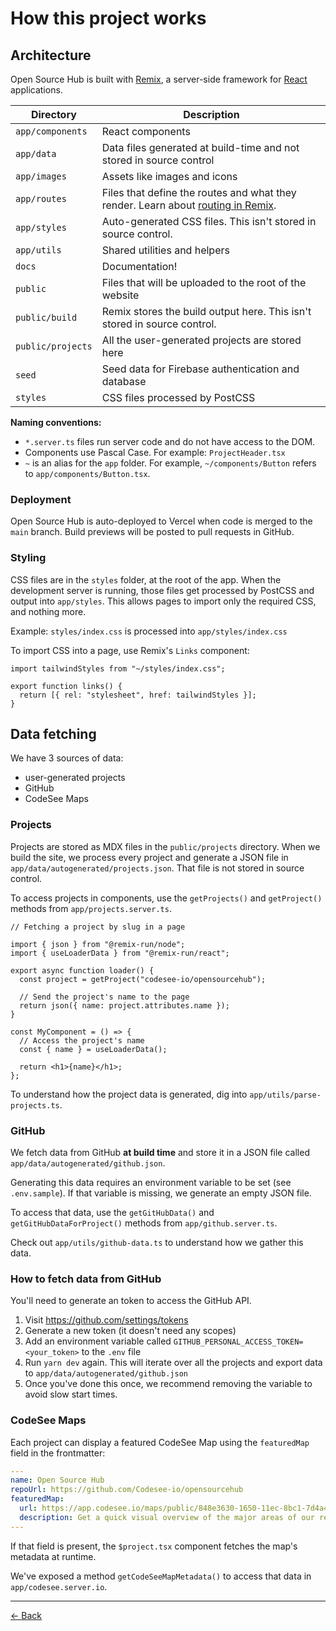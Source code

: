 # How this project works

## Architecture

Open Source Hub is built with [Remix](https://remix.run), a server-side framework for [React](https://reactjs.org/) applications.

| Directory         | Description                                                                                                                     |
| ----------------- | ------------------------------------------------------------------------------------------------------------------------------- |
| `app/components`  | React components                                                                                                                |
| `app/data`        | Data files generated at build-time and not stored in source control                                                             |
| `app/images`      | Assets like images and icons                                                                                                    |
| `app/routes`      | Files that define the routes and what they render. Learn about [routing in Remix](https://remix.run/docs/en/v1/guides/routing). |
| `app/styles`      | Auto-generated CSS files. This isn't stored in source control.                                                                  |
| `app/utils`       | Shared utilities and helpers                                                                                                    |
| `docs`            | Documentation!                                                                                                                  |
| `public`          | Files that will be uploaded to the root of the website                                                                          |
| `public/build`    | Remix stores the build output here. This isn't stored in source control.                                                        |
| `public/projects` | All the user-generated projects are stored here                                                                                 |
| `seed`            | Seed data for Firebase authentication and database                                                                              |
| `styles`          | CSS files processed by PostCSS                                                                                                  |

**Naming conventions:**

- `*.server.ts` files run server code and do not have access to the DOM.
- Components use Pascal Case. For example: `ProjectHeader.tsx`
- `~` is an alias for the `app` folder. For example, `~/components/Button` refers to `app/components/Button.tsx`.

### Deployment

Open Source Hub is auto-deployed to Vercel when code is merged to the `main` branch. Build previews will be posted to pull requests in GitHub.

### Styling

CSS files are in the `styles` folder, at the root of the app. When the development server is running, those files get processed by PostCSS and output into `app/styles`. This allows pages to import only the required CSS, and nothing more.

Example: `styles/index.css` is processed into `app/styles/index.css`

To import CSS into a page, use Remix's `Links` component:

```tsx
import tailwindStyles from "~/styles/index.css";

export function links() {
  return [{ rel: "stylesheet", href: tailwindStyles }];
}
```

## Data fetching

We have 3 sources of data:

- user-generated projects
- GitHub
- CodeSee Maps

### Projects

Projects are stored as MDX files in the `public/projects` directory. When we build the site, we process every project and generate a JSON file in `app/data/autogenerated/projects.json`. That file is not stored in source control.

To access projects in components, use the `getProjects()` and `getProject()` methods from `app/projects.server.ts`.

```tsx
// Fetching a project by slug in a page

import { json } from "@remix-run/node";
import { useLoaderData } from "@remix-run/react";

export async function loader() {
  const project = getProject("codesee-io/opensourcehub");

  // Send the project's name to the page
  return json({ name: project.attributes.name });
}

const MyComponent = () => {
  // Access the project's name
  const { name } = useLoaderData();

  return <h1>{name}</h1>;
};
```

To understand how the project data is generated, dig into `app/utils/parse-projects.ts`.

### GitHub

We fetch data from GitHub **at build time** and store it in a JSON file called `app/data/autogenerated/github.json`.

Generating this data requires an environment variable to be set (see `.env.sample`). If that variable is missing, we generate an empty JSON file.

To access that data, use the `getGitHubData()` and `getGitHubDataForProject()` methods from `app/github.server.ts`.

Check out `app/utils/github-data.ts` to understand how we gather this data.

### How to fetch data from GitHub

You'll need to generate an token to access the GitHub API.

1. Visit https://github.com/settings/tokens
2. Generate a new token (it doesn't need any scopes)
3. Add an environment variable called `GITHUB_PERSONAL_ACCESS_TOKEN=<your_token>` to the `.env` file
4. Run `yarn dev` again. This will iterate over all the projects and export data to `app/data/autogenerated/github.json`
5. Once you've done this once, we recommend removing the variable to avoid slow start times.

### CodeSee Maps

Each project can display a featured CodeSee Map using the `featuredMap` field in the frontmatter:

```yaml
---
name: Open Source Hub
repoUrl: https://github.com/Codesee-io/opensourcehub
featuredMap:
  url: https://app.codesee.io/maps/public/848e3630-1650-11ec-8bc1-7d4a4822cc27
  description: Get a quick visual overview of the major areas of our repo!
---
```

If that field is present, the `$project.tsx` component fetches the map's metadata at runtime.

We've exposed a method `getCodeSeeMapMetadata()` to access that data in `app/codesee.server.io`.

---

[← Back](../README.md)
